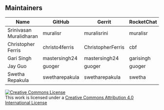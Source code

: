 ## Maintainers

| Name | GitHub | Gerrit | RocketChat | email |
|---|---|---|---|---|
| Srinivasan Muralidharan | muralisr | muralisrini | muralisr | muralisr@us.ibm.com |           
| Christopher Ferris | christo4ferris | ChristopherFerris | cbf | chrisfer@us.ibm.com |
| Gari Singh | mastersingh24 | mastersingh24 | garisingh | gari.r.singh@gmail.com |
| Jay Guo | guoger | guoger | guoger | guojiannan@cn.ibm.com |
| Swetha Repakula | swetharepakula | swetharepakula | swetha | srepaku@us.ibm.coms |


<a rel="license" href="http://creativecommons.org/licenses/by/4.0/"><img alt="Creative Commons License" style="border-width:0" src="https://i.creativecommons.org/l/by/4.0/88x31.png" /></a><br />This work is licensed under a <a rel="license" href="http://creativecommons.org/licenses/by/4.0/">Creative Commons Attribution 4.0 International License</a>
